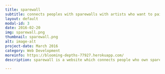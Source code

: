 ```yaml
---
title: sparewall
subtitle: connects peoples with sparewalls with artists who want to paint them!
layout: default
modal-id: 3
date: 2016-02-20
img: sparewall.png
thumbnail: sparewall.png
alt: image-alt
project-date: March 2016
category: Web Development
moreinfo: https://blooming-depths-77927.herokuapp.com/
description: sparewall is a website which connects people who own spare walls with those who want to paint them. It was made for my second project at GA WDI and was built in 5 days.

---
```

